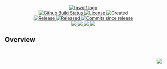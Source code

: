 <!-- markdownlint-disable -->
<p align="center">
    <a href="https://github.com/tgwolf/">
        <img src="https://cdn.wolfsoftware.com/assets/images/github/organisations/tgwolf/black-and-white-circle-256.png" alt="tgwolf logo" />
    </a>
    <br />
    <a href="https://github.com/tgwolf/test/actions/workflows/cicd.yml">
        <img src="https://img.shields.io/github/actions/workflow/status/tgwolf/test/cicd.yml?branch=master&label=build%20status&style=for-the-badge" alt="Github Build Status" />
    </a>
    <a href="https://github.com/tgwolf/test/blob/main/LICENSE.md">
        <img src="https://img.shields.io/github/license/tgwolf/test?color=blue&label=License&style=for-the-badge" alt="License">
    </a>
    <img src="https://img.shields.io/github/created-at/tgwolf/test?color=blue&label=Created&style=for-the-badge" alt="Created">
    <br />
    <a href="https://github.com/tgwolf/test/releases/latest">
        <img src="https://img.shields.io/github/v/release/tgwolf/test?color=blue&label=Latest%20Release&style=for-the-badge" alt="Release">
    </a>
    <a href="https://github.com/tgwolf/test/releases/latest">
        <img src="https://img.shields.io/github/release-date/tgwolf/test?color=blue&label=Released&style=for-the-badge" alt="Released">
    </a>
    <a href="https://github.com/tgwolf/test/releases/latest">
        <img src="https://img.shields.io/github/commits-since/tgwolf/test/latest.svg?color=blue&style=for-the-badge" alt="Commits since release">
    </a>
    <br />
    <a href="https://github.com/tgwolf/test/blob/master/.github/CODE_OF_CONDUCT.md">
        <img src="https://img.shields.io/badge/Code%20of%20Conduct-blue?style=for-the-badge" />
    </a>
    <a href="https://github.com/tgwolf/test/blob/master/.github/CONTRIBUTING.md">
        <img src="https://img.shields.io/badge/Contributing-blue?style=for-the-badge" />
    </a>
    <a href="https://github.com/tgwolf/test/blob/master/.github/SECURITY.md">
        <img src="https://img.shields.io/badge/Report%20Security%20Concern-blue?style=for-the-badge" />
    </a>
    <a href="https://github.com/tgwolf/test/issues">
        <img src="https://img.shields.io/badge/Get%20Support-blue?style=for-the-badge" />
    </a>
</p>

## Overview

<br />
<p align="right"><a href="https://wolfsoftware.com/"><img src="https://img.shields.io/badge/Created%20by%20Wolf%20on%20behalf%20of%20Wolf%20Software-blue?style=for-the-badge" /></a></p>
